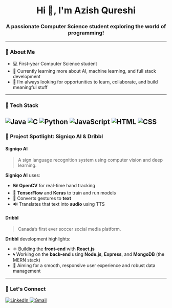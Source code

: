 <h1 align="center">Hi 👋, I'm Azish Qureshi</h1>
<h3 align="center">A passionate Computer Science student exploring the world of programming!</h3>

---

### 🧠 About Me

- 💻 First-year Computer Science student
- 🌱 Currently learning more about AI, machine learning, and full stack development
- 🧩 I’m always looking for opportunities to learn, collaborate, and build meaningful stuff

---

### 🚀 Tech Stack

![Java](https://img.shields.io/badge/-Java-007396?style=for-the-badge&logo=java&logoColor=white)
![C](https://img.shields.io/badge/-C-00599C?style=for-the-badge&logo=c&logoColor=white)
![Python](https://img.shields.io/badge/-Python-3776AB?style=for-the-badge&logo=python&logoColor=white)
![JavaScript](https://img.shields.io/badge/-JavaScript-F7DF1E?style=for-the-badge&logo=javascript&logoColor=black)
![HTML](https://img.shields.io/badge/-HTML5-E34F26?style=for-the-badge&logo=html5&logoColor=white)
![CSS](https://img.shields.io/badge/-CSS3-1572B6?style=for-the-badge&logo=css3&logoColor=white)
---

### 📌 Project Spotlight: Signiqo AI & Dribbl

#### **Signiqo AI**

> A sign language recognition system using computer vision and deep learning.

<p align="center"></p>

**Signiqo AI** uses:  
- 🖼️ **OpenCV** for real-time hand tracking  
- 🧠 **TensorFlow** and **Keras** to train and run models  
- 🔡 Converts gestures to **text**  
- 🔊 Translates that text into **audio** using TTS  

#### **Dribbl**

> Canada’s first ever soccer social media platform.

**Dribbl** development highlights:  
- ⚛️ Building the **front-end** with **React.js**  
- 🌀 Working on the **back-end** using **Node.js**, **Express**, and **MongoDB** (the MERN stack)  
- 🎯 Aiming for a smooth, responsive user experience and robust data management  

---

### 🤝 Let's Connect

<p>
  <a href="https://www.linkedin.com/in/azishq/" target="_blank">
    <img alt="LinkedIn" src="https://img.shields.io/badge/LinkedIn-blue?style=for-the-badge&logo=linkedin&logoColor=white" />
  </a>
  <a href="mailto:435azishqureshi@gmail.com">
    <img alt="Gmail" src="https://img.shields.io/badge/Gmail-red?style=for-the-badge&logo=gmail&logoColor=white" />
  </a>
</p>
